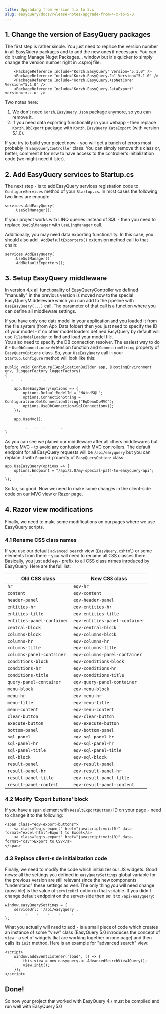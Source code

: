 ```yaml
---
title: Upgrading from version 4.x to 5.x
slug: easyquery/docs/release-notes/upgrade-from-4-x-to-5-0
---
```



## 1. Change the version of EasyQuery packages
The first step is rather simple. You just need  to replace the version number in all EasyQuery packages and to add the new ones if necessary.
You can do it using Manage Nuget Packages... window but in's quicker to simply change the version number right in .csproj file:

```
    <PackageReference Include="Korzh.EasyQuery" Version="5.1.0" />
    <PackageReference Include="Korzh.EasyQuery.Db" Version="5.1.0" />
    <PackageReference Include="Korzh.EasyQuery.AspNetCore" Version="5.1.0" />
    <PackageReference Include="Korzh.EasyQuery.DataExport" Version="5.1.0" />
```

Two notes here:
1. We don't need `Korzh.EasyQuery.Json` package anymore, so you can remove it.  
2. If you need data exporting functionality in your webapp - then replace `Korzh.DbExport` package with `Korzh.EasyQuery.DataExport` (with version 5.1.0).

If you try to build your project now - you will get a bunch of errors most probably in `EasyQueryController` class. You can simply remove this class or, better, comment it for now to have access to the controller's initialization code (we might need it later).

## 2. Add EasyQuery services to Startup.cs
The next step - is to add EasyQuery services registration code to `ConfigureServices` method of your `Startup.cs`. In most cases the following two lines are enough:
```
services.AddEasyQuery()
    .UseSqlManager();
```

If your project works with LINQ queries instead of SQL - then you need to replace `UseSqlManager` with `UseLinqManager` call.

Additionally, you may need data exporting functionality. In this case, you should also add `.AddDefaultExporters()` extension method call to that chain:

```
services.AddEasyQuery()
    .UseSqlManager()
    .AddDefaultExporters();
```

## 3. Setup EasyQuery middleware
In version 4.x all functionality of EasyQueryController we defined "manually" in the previous version is moved now to the special EasyQueryMiddeleware which you can add to the pipeline with `UseEasyQuery(...)` call.
The parameter of that call is a function where you can define all middleware settings.

If you have only one data model in your application and you loaded it from the file system (from App_Data folder) then you just need to specify the ID of your model - if no other model loaders defined EasyQuery by default will use `FileModelLoader` to find and load your model file.  
You also need to specify the DB connection resolver. The easiest way to do it - `UseDbConnection<>` extension function and `ConnectionString` property of  `EasyQueryOptions` class. So, your `UseEasyQuery` call in your `Startup.Configure` method will look like this:

```
public void Configure(IApplicationBuilder app, IHostingEnvironment env, ILoggerFactory loggerFactory) 
{
   .   .    .    .    .

    app.UseEasyQuery(options => {
        options.DefaultModelId = "NWindSQL";
        options.ConnectionString = Configuration.GetConnectionString("EqDemoDbMVC");
        options.UseDbConnection<SqlConnection>();
    });

    app.UseMvc();
		
		 .   .   .   .   .
}
```

As you can see we placed our middleware after all others middlewares but before MVC - to avoid any confusion with MVC controllers.
The default endpoint for all EasyQuery requests will be `/api/easyquery` but you can replace it with `Enpoint` property of `EasyQueryOptions` class:

```
app.UseEasyQuery(options => {
    options.Endpoint = "/api/2.0/my-special-path-to-easyquery-api";
       .   .    .    .    .
});
```

So far, so good. Now we need to make some changes in  the client-side code on our MVC view or Razor page.

## 4. Razor view modifications
Finally, we need to make some modifications on our pages where we use EasyQuery scripts.

### 4.1 Rename CSS class names
If you use our default `advanced search` view (`EasyQuery.cshtml`) or some elements from there - your will need to rename all CSS classes there.
Basically, you just add `eqv-` prefix to all CSS class names inroduced by EasyQuery. 
Here are the full list:

| Old CSS class | New CSS class |
|--- |---|
| `hr` | `eqv-hr`|
| `content` | `eqv-content`|
| `header-panel` | `eqv-header-panel` |
| `entities-hr` | `eqv-entities-hr` |
| `entities-title` | `eqv-entities-title` |
| `entities-panel-container` | `eqv-entities-panel-container` |
| `central-block` | `eqv-central-block` |
| `columns-block` | `eqv-columns-block` |
| `columns-hr` | `eqv-columns-hr` |
| `columns-title` | `eqv-columns-title` |
| `columns-panel-container` | `eqv-columns-panel-container` |
| `conditions-block` | `eqv-conditions-block` |
| `conditions-hr` | `eqv-conditions-hr` |
| `conditions-title` | `eqv-conditions-title` |
| `query-panel-container` | `eqv-query-panel-container` |
| `menu-block` | `eqv-menu-block` |
| `menu-hr` | `eqv-menu-hr` |
| `menu-title` | `eqv-menu-title` |
| `menu-content` | `eqv-menu-content` |
| `clear-button` | `eqv-clear-button` |
| `execute-button` | `eqv-execute-button` |
| `bottom-panel` | `eqv-bottom-panel` |
| `sql-panel` | `eqv-sql-panel-hr` |
| `sql-panel-hr` | `eqv-sql-panel-hr` |
| `sql-panel-title` | `eqv-sql-panel-title` |
| `sql-block` | `eqv-sql-block` |
| `result-panel` | `eqv-result-panel` |
| `result-panel-hr` | `eqv-result-panel-hr` |
| `result-panel-title` | `eqv-result-panel-title` |
| `result-panel-content` | `eqv-result-panel-content` |

### 4.2 Modify 'Export buttons' block 

If you have a `span` element with `ResultExportButtons` ID on your page -  need to change it to the following:
```
<span class="eqv-export-buttons">
    <a class="eqjs-export" href="javascript:void(0)" data-format="excel-html">Export to Excel</a>
    <a class="eqjs-export" href="javascript:void(0)" data-format="csv">Export to CSV</a>
</span>
```


### 4.3 Replace client-side initialization code
Finally, we need to modify the code which initializes our JS widgets.
Good news: all the settings you defined in `easyQuerySettings` global variable for the previous version are still relevant since the new components "understand" these settings as well.
The only thing you will need change (possible) is the value of `serviceUrl` option in that variable. If you didn't change default endpoint on the server-side then set it to `/api/easyquery`:

```
window.easyQuerySettings = {
    serviceUrl: '/api/easyquery',
    .    .    .    .    .     .
};
```

What you actually will need to add - is a small piece of code which creates an instance of some "view" class (EasyQuery 5.0 introduces the concept of `view` - a set of widgets that are working together on one page) and then calls its `init` method. Here is an example for "advanced search" view:

```
<script>
    window.addEventListener('load', () => {
        this.view = new easyquery.ui.AdvancedSearchViewJQuery();
        view.init();
    });
</script>
```



## Done!
So now your project that worked with EasyQuery 4.x must be compiled and run well with EasyQuery 5.0